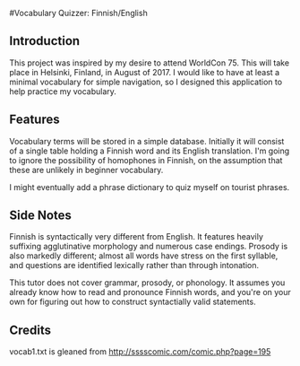 #Vocabulary Quizzer: Finnish/English

## Introduction

This project was inspired by my desire to attend WorldCon 75.  This will take place in Helsinki, Finland, in August of 2017.  I would like to have at least a minimal vocabulary for simple navigation, so I designed this application to help practice my vocabulary.

## Features

Vocabulary terms will be stored in a simple database.  Initially it will consist of a single table holding a Finnish word and its English translation.  I'm going to ignore the possibility of homophones in Finnish, on the assumption that these are unlikely in beginner vocabulary.

I might eventually add a phrase dictionary to quiz myself on tourist phrases.

## Side Notes

Finnish is syntactically very different from English.  It features heavily suffixing agglutinative morphology and numerous case endings.  Prosody is also markedly different; almost all words have stress on the first syllable, and questions are identified lexically rather than through intonation.

This tutor does not cover grammar, prosody, or phonology.  It assumes you already know how to read and pronounce Finnish words, and you're on your own for figuring out how to construct syntactially valid statements.

## Credits
vocab1.txt is gleaned from http://sssscomic.com/comic.php?page=195
